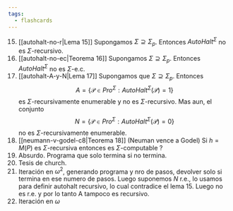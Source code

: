 ```yaml
---
tags:
  - flashcards
---
```






































































15. [[autohalt-no-r|Lema 15]] Supongamos $\Sigma\supseteq\Sigma_p$. Entonces ${AutoHalt}^\Sigma$ no es $\Sigma$-recursivo.
16. [[autohalt-no-ec|Teorema 16]] Supongamos $\Sigma\supseteq\Sigma_p$. Entonces ${AutoHalt}^\Sigma$ no es $\Sigma$-e.c.
17. [[autohalt-A-y-N|Lema 17]] Supongamos que $\Sigma\supseteq\Sigma_p$. Entonces $$A=\{\mathcal{P}\in{Pro}^{\Sigma}:{AutoHalt}^{\Sigma}(\mathcal{P})=1\}$$ es $\Sigma$-recursivamente enumerable y no es $\Sigma$-recursivo. Mas aun, el conjunto $$N=\{\mathcal{P}\in{Pro}^{\Sigma}:{AutoHalt}^{\Sigma}(\mathcal{P})=0\}$$ no es $\Sigma$-recursivamente enumerable.
18. [[neumann-v-godel-c8|Teorema 18]] (Neuman vence a Godel)  Si $h=M(P)$ es $\Sigma$-recursiva entonces es $\Sigma$-computable
?
15. Absurdo. Programa que solo termina si no termina.
16. Tesis de church.
17. Iteración en $\omega^2$, generando programa y nro de pasos, devolver solo si termina en ese numero de pasos. Luego suponemos $N$ r.e., lo usamos para definir autohalt recursivo, lo cual contradice el lema 15. Luego no es r.e. y por lo tanto A tampoco es recursivo.
18. Iteración en $\omega$
<!--SR:!2024-07-16,1,230-->